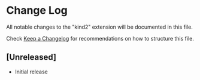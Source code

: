 # Change Log

All notable changes to the "kind2" extension will be documented in this file.

Check [Keep a Changelog](http://keepachangelog.com/) for recommendations on how to structure this file.

## [Unreleased]

- Initial release